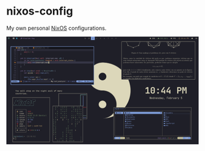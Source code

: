 # nixos-config

My own personal [NixOS](https://nixos.org/) configurations.

![Screenshot demo](./files/screenshot.png)
